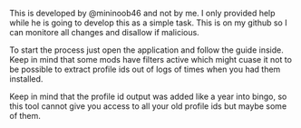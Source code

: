 This is developed by @mininoob46 and not by me. I only provided help while he is going to develop this as a simple task.
This is on my github so I can monitore all changes and disallow if malicious.


To start the process just open the application and follow the guide inside. Keep in mind that some mods have filters active which might cuase it not to be possible to extract profile ids out of logs of times when you had them installed.

Keep in mind that the profile id output was added like a year into bingo, so this tool cannot give you access to all your old profile ids but maybe some of them.